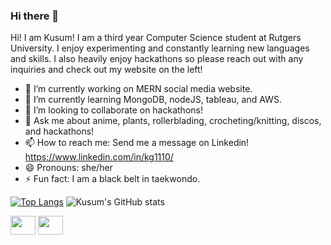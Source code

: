 ### Hi there 👋


Hi! I am Kusum! I am a third year Computer Science student at Rutgers University. I enjoy experimenting and constantly learning new languages and skills. I also heavily enjoy hackathons so please reach out with any inquiries and check out my website on the left!



- 🔭 I’m currently working on MERN social media website.
- 🌱 I’m currently learning MongoDB, nodeJS, tableau, and AWS.
- 👯 I’m looking to collaborate on hackathons!
- 💬 Ask me about anime, plants, rollerblading, crocheting/knitting, discos, and hackathons!
- 📫 How to reach me: Send me a message on Linkedin! https://www.linkedin.com/in/kg1110/
- 😄 Pronouns: she/her
- ⚡ Fun fact: I am a black belt in taekwondo.

[![Top Langs](https://github-readme-stats.vercel.app/api/top-langs/?username=koolkusum&layout=compact&theme=radical)](https://github.com/anuraghazra/github-readme-stats)
![Kusum's GitHub stats](https://github-readme-stats.vercel.app/api?username=koolkusum&show_icons=true&theme=radical)


<a href="https://www.linkedin.com/in/kg1110/" target="blank"><img align="center" src="https://cdn.jsdelivr.net/npm/simple-icons@3.0.1/icons/linkedin.svg" alt="" height="30" width="40" /></a>
<a href="https://www.instagram.com/koolkusum/" target="blank"><img align="center" src="https://cdn.jsdelivr.net/npm/simple-icons@3.0.1/icons/instagram.svg" alt="" height="30" width="40" /></a>
